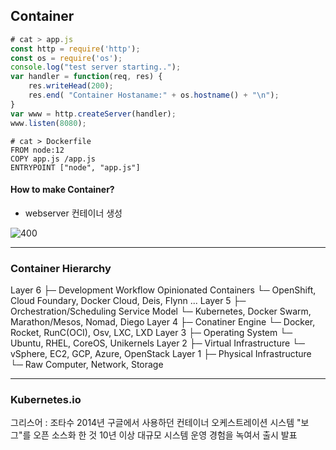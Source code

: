 ## Container
``` js
# cat > app.js
const http = require('http');
const os = require('os');
console.log("test server starting..");
var handler = function(req, res) {
	res.writeHead(200);
	res.end( "Container Hostaname:" + os.hostname() + "\n");
}
var www = http.createServer(handler);
www.listen(8080);
```

``` docker
# cat > Dockerfile
FROM node:12
COPY app.js /app.js
ENTRYPOINT ["node", "app.js"]
```

#### How to make Container?
* webserver 컨테이너 생성

![400](https://i.imgur.com/ieHmQvH.png)

---
### Container Hierarchy

Layer 6
 ├─ Development Workflow Opinionated Containers
 └─ OpenShift, Cloud Foundary, Docker Cloud, Deis, Flynn ...
 Layer 5
  ├─ Orchestration/Scheduling Service Model
  └─ Kubernetes, Docker Swarm, Marathon/Mesos, Nomad, Diego
 Layer 4
 ├─ Conatiner Engine
 └─ Docker, Rocket, RunC(OCI), Osv, LXC, LXD
Layer 3
 ├─ Operating System
 └─ Ubuntu, RHEL, CoreOS, Unikernels
Layer 2
 ├─ Virtual Infrastructure
 └─ vSphere, EC2, GCP, Azure, OpenStack
Layer 1
 ├─ Physical Infrastructure
 └─ Raw Computer, Network, Storage

---
### Kubernetes.io

그리스어 : 조타수
2014년 구글에서 사용하던 컨테이너 오케스트레이션 시스템 "보그"를 오픈 소스화 한 것
10년 이상 대규모 시스템 운영 경험을 녹여서 출시 발표
